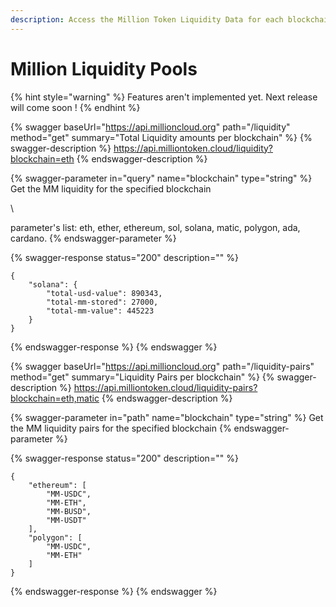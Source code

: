 ```yaml
---
description: Access the Million Token Liquidity Data for each blockchain.
---
```


# Million Liquidity Pools

{% hint style="warning" %}
Features aren't implemented yet. Next release will come soon !
{% endhint %}

{% swagger baseUrl="https://api.millioncloud.org" path="/liquidity" method="get" summary="Total Liquidity amounts per blockchain" %}
{% swagger-description %}
https://api.milliontoken.cloud/liquidity?blockchain=eth
{% endswagger-description %}

{% swagger-parameter in="query" name="blockchain" type="string" %}
Get the MM liquidity for the specified blockchain

\


parameter's list: eth, ether, ethereum, sol, solana, matic, polygon, ada, cardano.
{% endswagger-parameter %}

{% swagger-response status="200" description="" %}
```
{
    "solana": {
        "total-usd-value": 890343, 
        "total-mm-stored": 27000,
        "total-mm-value": 445223
    }
}
```
{% endswagger-response %}
{% endswagger %}

{% swagger baseUrl="https://api.millioncloud.org" path="/liquidity-pairs" method="get" summary="Liquidity Pairs per blockchain" %}
{% swagger-description %}
https://api.milliontoken.cloud/liquidity-pairs?blockchain=eth,matic
{% endswagger-description %}

{% swagger-parameter in="path" name="blockchain" type="string" %}
Get the MM liquidity pairs for the specified blockchain
{% endswagger-parameter %}

{% swagger-response status="200" description="" %}
```
{
    "ethereum": [
        "MM-USDC",
        "MM-ETH",
        "MM-BUSD",
        "MM-USDT"
    ],
    "polygon": [
        "MM-USDC",
        "MM-ETH"
    ]
}
```
{% endswagger-response %}
{% endswagger %}
